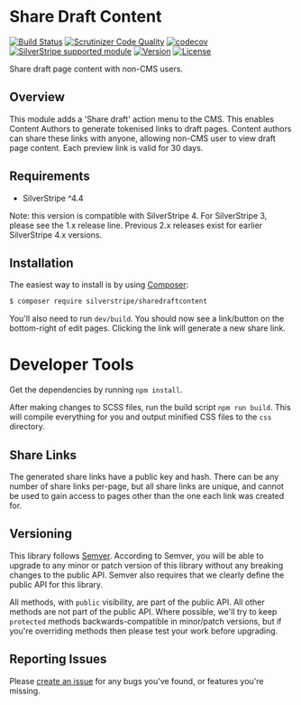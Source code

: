 # Share Draft Content

[![Build Status](https://api.travis-ci.com/silverstripe/silverstripe-sharedraftcontent.svg?branch=2)](https://travis-ci.com/silverstripe/silverstripe-sharedraftcontent)
[![Scrutinizer Code Quality](https://scrutinizer-ci.com/g/silverstripe/silverstripe-sharedraftcontent/badges/quality-score.png?b=master)](https://scrutinizer-ci.com/g/silverstripe/silverstripe-sharedraftcontent/?branch=master)
[![codecov](https://codecov.io/gh/silverstripe/silverstripe-sharedraftcontent/branch/master/graph/badge.svg)](https://codecov.io/gh/silverstripe/silverstripe-sharedraftcontent)
[![SilverStripe supported module](https://img.shields.io/badge/silverstripe-supported-0071C4.svg)](https://www.silverstripe.org/software/addons/silverstripe-commercially-supported-module-list/)
[![Version](http://img.shields.io/packagist/v/silverstripe/sharedraftcontent.svg?style=flat)](https://packagist.org/packages/silverstripe/silverstripe-sharedraftcontent)
[![License](http://img.shields.io/packagist/l/silverstripe/sharedraftcontent.svg?style=flat)](LICENSE.md)

Share draft page content with non-CMS users.

## Overview

This module adds a 'Share draft' action menu to the CMS. This enables Content Authors to generate tokenised links to draft pages. Content authors can share these links with anyone, allowing non-CMS user to view draft page content. Each preview link is valid for 30 days.

## Requirements

- SilverStripe ^4.4

Note: this version is compatible with SilverStripe 4. For SilverStripe 3, please see the 1.x release line. Previous 2.x
releases exist for earlier SilverStripe 4.x versions.

## Installation

The easiest way to install is by using [Composer](https://getcomposer.org):

```sh
$ composer require silverstripe/sharedraftcontent
```

You'll also need to run `dev/build`. You should now see a link/button on the bottom-right of edit pages. Clicking the link will generate a new share link.

# Developer Tools

Get the dependencies by running `npm install`.

After making changes to SCSS files, run the build script `npm run build`. This will compile everything for you and output minified CSS files to the `css` directory.

## Share Links

The generated share links have a public key and hash. There can be any number of share links per-page, but all share links are unique, and cannot be used to gain access to pages other than the one each link was created for.

## Versioning

This library follows [Semver](http://semver.org). According to Semver, you will be able to upgrade to any minor or patch version of this library without any breaking changes to the public API. Semver also requires that we clearly define the public API for this library.

All methods, with `public` visibility, are part of the public API. All other methods are not part of the public API. Where possible, we'll try to keep `protected` methods backwards-compatible in minor/patch versions, but if you're overriding methods then please test your work before upgrading.

## Reporting Issues

Please [create an issue](http://github.com/silverstripe/silverstripe-sharedraftcontent/issues) for any bugs you've found, or features you're missing.
